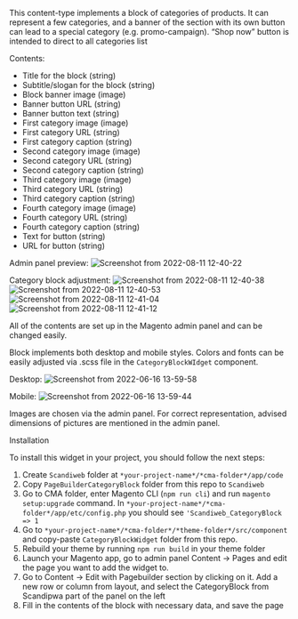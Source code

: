 This content-type implements a block of categories of products. It can represent a few categories, and a banner of the section with its own button can lead to a special category (e.g. promo-campaign). “Shop now” button is intended to direct to all categories list

Contents:
-	Title for the block (string)
-	Subtitle/slogan for the block (string)
-	Block banner image (image)
-	Banner button URL (string)
-	Banner button text (string)
-	First category image (image)
-	First category URL (string)
-	First category caption (string)
-	Second category image (image)
-	Second category URL (string)
-	Second category caption (string)
-	Third category image (image)
-	Third category URL (string)
-	Third category caption (string)
-	Fourth category image (image)
-	Fourth category URL (string)
-	Fourth category caption (string)
-	Text for button (string)
-	URL for button (string)

Admin panel preview:
![Screenshot from 2022-08-11 12-40-22](https://user-images.githubusercontent.com/102791059/184106452-8db263f0-d237-4641-a051-c4455085cbf8.png)

Category block adjustment:
![Screenshot from 2022-08-11 12-40-38](https://user-images.githubusercontent.com/102791059/184106530-8191def9-e536-41e6-ac26-38e37575c29f.png)
![Screenshot from 2022-08-11 12-40-53](https://user-images.githubusercontent.com/102791059/184106541-991b5e8c-c881-4964-93bf-d817299e57eb.png)
![Screenshot from 2022-08-11 12-41-04](https://user-images.githubusercontent.com/102791059/184106559-cc01f6f7-1ce8-40fc-9ac7-bd4eec2633d8.png)
![Screenshot from 2022-08-11 12-41-12](https://user-images.githubusercontent.com/102791059/184106567-c3c9c73e-9c19-4dff-8430-a95fd1598964.png)


All of the contents are set up in the Magento admin panel and can be changed easily.

Block implements both desktop and mobile styles. Colors and fonts can be easily adjusted via .scss file in the `CategoryBlockWIdget` component.

Desktop:
![Screenshot from 2022-06-16 13-59-58](https://user-images.githubusercontent.com/102791059/179862119-8d8b19bf-fce7-4f3c-ab43-9656f72d5c6e.png)

Mobile:
![Screenshot from 2022-06-16 13-59-44](https://user-images.githubusercontent.com/102791059/179862132-633fb46b-3b54-4e16-8559-d3c0d7a10ba6.png)


Images are chosen via the admin panel. For correct representation, advised dimensions of pictures are mentioned in the admin panel. 

Installation

To install this widget in your project, you should follow the next steps:
1)	Create `Scandiweb` folder at `*your-project-name*/*cma-folder*/app/code`
2)	Copy `PageBuilderCategoryBlock` folder from this repo to `Scandiweb`
3)	Go to CMA folder, enter Magento CLI (`npm run cli`) and run `magento setup:upgrade` command. In `*your-project-name*/*cma-folder*/app/etc/config.php` you should see `'Scandiweb_CategoryBlock => 1`
4)	Go to `*your-project-name*/*cma-folder*/*theme-folder*/src/component` and copy-paste `CategoryBlockWidget` folder from this repo.
5)	Rebuild your theme by running `npm run build` in your theme folder
6)	Launch your Magento app, go to admin panel Content -> Pages and edit the page you want to add the widget to.
7)	Go to Content -> Edit with Pagebuilder section by clicking on it. Add a new row or column from layout, and select the CategoryBlock from Scandipwa part of the panel on the left
8)  Fill in the contents of the block with necessary data, and save the page

